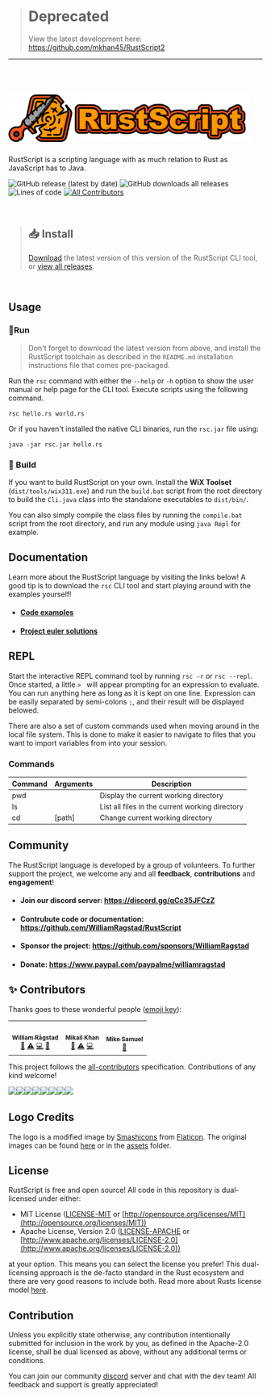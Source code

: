 > # Deprecated
> View the latest development here: https://github.com/mkhan45/RustScript2
---
<br>

<div>
    <h1>
        <img src="assets/logo.png" width="480">
    </h1>
    <p>
        RustScript is a scripting language with as much relation to Rust as JavaScript has to Java.
    </p>
</div>

![GitHub release (latest by date)](https://img.shields.io/github/v/release/WilliamRagstad/RustScript?style=flat-square)
![GitHub downloads all releases](https://img.shields.io/github/downloads/WilliamRagstad/RustScript/total?style=flat-square)
![Lines of code](https://img.shields.io/tokei/lines/github/WilliamRagstad/RustScript?label=lines%20of%20code&style=flat-square) <!-- ALL-CONTRIBUTORS-BADGE:START - Do not remove or modify this section -->
[![All Contributors](https://img.shields.io/badge/all_contributors-3-orange.svg?style=flat-square)](#contributors-)
<!-- ALL-CONTRIBUTORS-BADGE:END -->

<br>

> ## 📥 Install
>
> [Download](https://github.com/WilliamRagstad/RustScript/releases/latest/download/rsc.zip) the latest version of this version of the RustScript CLI tool, or [view all releases](https://github.com/WilliamRagstad/RustScript/releases).

<br>

## Usage

### 🔌Run

> Don't forget to download the latest version from above, and install the RustScript toolchain as described in the `README.md` installation instructions file that comes pre-packaged.

Run the `rsc` command with either the `--help` or `-h` option to show the user manual or help page for the CLI tool.
Execute scripts using the following command.

```shell
rsc hello.rs world.rs
```

Or if you haven't installed the native CLI binaries, run the `rsc.jar` file using:

```shell
java -jar rsc.jar hello.rs
```

### 🔨 Build

If you want to build RustScript on your own. Install the **WiX Toolset** (`dist/tools/wix311.exe`) and run the `build.bat` script from the root directory to build the `Cli.java` class into the standalone executables to `dist/bin/`.

You can also simply compile the class files by running the `compile.bat` script from the root directory, and run any module using `java Repl` for example.



## Documentation

Learn more about the RustScript language by visiting the links below! A good tip is to download the `rsc` CLI tool and start playing around with the examples yourself!

* #### [Code examples](doc/EXAMPLES.md)

* #### [Project euler solutions](doc/PROJECT_EULER.md)



## REPL

Start the interactive REPL command tool by running `rsc -r`  or `rsc --repl`. Once started, a little `> ` will appear prompting for an expression to evaluate. You can run anything here as long as it is kept on one line. Expression can be easily separated by semi-colons `;`, and their result will be displayed belowed.

There are also a set of custom commands used when moving around in the local file system. This is done to make it easier to navigate to files that you want to import variables from into your session.

### Commands

| Command | Arguments | Description                                     |
| ------- | --------- | ----------------------------------------------- |
| pwd     |           | Display the current working directory           |
| ls      |           | List all files in the current working directory |
| cd      | [path]    | Change current working directory                |

  

## Community
The RustScript language is developed by a group of volunteers. To further support the project, we welcome any and all **feedback**, **contributions** and **engagement**!


* #### Join our discord server: https://discord.gg/qCc35JFCzZ
* #### Contrubute code or documentation: https://github.com/WilliamRagstad/RustScript
* #### Sponsor the project: https://github.com/sponsors/WilliamRagstad
* #### Donate: https://www.paypal.com/paypalme/williamragstad



## ✨ Contributors

Thanks goes to these wonderful people ([emoji key](https://allcontributors.org/docs/en/emoji-key)):

<!-- ALL-CONTRIBUTORS-LIST:START - Do not remove or modify this section -->
<!-- prettier-ignore-start -->
<!-- markdownlint-disable -->
<table>
  <tr>
    <td align="center"><a href="https://www.williamragstad.com/"><img src="https://avatars.githubusercontent.com/u/41281398?v=4?s=100" width="100px;" alt=""/><br /><sub><b>William Rågstad</b></sub></a><br /><a href="#maintenance-WilliamRagstad" title="Maintenance">🚧</a> <a href="https://github.com/WilliamRagstad/RustScript/commits?author=WilliamRagstad" title="Tests">⚠️</a> <a href="https://github.com/WilliamRagstad/RustScript/commits?author=WilliamRagstad" title="Code">💻</a> <a href="#design-WilliamRagstad" title="Design">🎨</a></td>
    <td align="center"><a href="https://mikail-khan.com"><img src="https://avatars.githubusercontent.com/u/24574272?v=4?s=100" width="100px;" alt=""/><br /><sub><b>Mikail Khan</b></sub></a><br /><a href="https://github.com/WilliamRagstad/RustScript/commits?author=mkhan45" title="Documentation">📖</a> <a href="https://github.com/WilliamRagstad/RustScript/commits?author=mkhan45" title="Tests">⚠️</a> <a href="https://github.com/WilliamRagstad/RustScript/commits?author=mkhan45" title="Code">💻</a></td>
    <td align="center"><a href="https://twitter.com/mvsamuel"><img src="https://avatars.githubusercontent.com/u/368886?v=4?s=100" width="100px;" alt=""/><br /><sub><b>Mike Samuel</b></sub></a><br /><a href="https://github.com/WilliamRagstad/RustScript/commits?author=mikesamuel" title="Documentation">📖</a></td>
  </tr>
</table>

<!-- markdownlint-restore -->
<!-- prettier-ignore-end -->

<!-- ALL-CONTRIBUTORS-LIST:END -->

This project follows the [all-contributors](https://github.com/all-contributors/all-contributors) specification. Contributions of any kind welcome!

[![](https://sourcerer.io/fame/WilliamRagstad/WilliamRagstad/RustScript/images/0)](https://sourcerer.io/fame/WilliamRagstad/WilliamRagstad/RustScript/links/0)[![](https://sourcerer.io/fame/WilliamRagstad/WilliamRagstad/RustScript/images/1)](https://sourcerer.io/fame/WilliamRagstad/WilliamRagstad/RustScript/links/1)[![](https://sourcerer.io/fame/WilliamRagstad/WilliamRagstad/RustScript/images/2)](https://sourcerer.io/fame/WilliamRagstad/WilliamRagstad/RustScript/links/2)[![](https://sourcerer.io/fame/WilliamRagstad/WilliamRagstad/RustScript/images/3)](https://sourcerer.io/fame/WilliamRagstad/WilliamRagstad/RustScript/links/3)[![](https://sourcerer.io/fame/WilliamRagstad/WilliamRagstad/RustScript/images/4)](https://sourcerer.io/fame/WilliamRagstad/WilliamRagstad/RustScript/links/4)[![](https://sourcerer.io/fame/WilliamRagstad/WilliamRagstad/RustScript/images/5)](https://sourcerer.io/fame/WilliamRagstad/WilliamRagstad/RustScript/links/5)[![](https://sourcerer.io/fame/WilliamRagstad/WilliamRagstad/RustScript/images/6)](https://sourcerer.io/fame/WilliamRagstad/WilliamRagstad/RustScript/links/6)[![](https://sourcerer.io/fame/WilliamRagstad/WilliamRagstad/RustScript/images/7)](https://sourcerer.io/fame/WilliamRagstad/WilliamRagstad/RustScript/links/7)


## Logo Credits

The logo is a modified image by [Smashicons](https://smashicons.com/) from [Flaticon](https://www.flaticon.com). The original images can be found [here](https://www.flaticon.com/search?word=rusty&style=all&order_by=4&type=icon) or in the [assets](https://github.com/WilliamRagstad/RustScript/tree/main/assets) folder.


## License

RustScript is free and open source! All code in this repository is dual-licensed under either:

* MIT License ([LICENSE-MIT](docs/LICENSE-MIT) or [http://opensource.org/licenses/MIT](http://opensource.org/licenses/MIT))
* Apache License, Version 2.0 ([LICENSE-APACHE](docs/LICENSE-APACHE) or [http://www.apache.org/licenses/LICENSE-2.0](http://www.apache.org/licenses/LICENSE-2.0))

at your option. This means you can select the license you prefer! This dual-licensing approach is the de-facto standard in the Rust ecosystem and there are very good reasons to include both. Read more about Rusts license model [here](https://rust-lang.github.io/api-guidelines/necessities.html#necessities).

## Contribution

Unless you explicitly state otherwise, any contribution intentionally submitted for inclusion in the work by you, as defined in the Apache-2.0 license, shall be dual licensed as above, without any additional terms or conditions.

You can join our community [discord](https://discord.gg/qCc35JFCzZ) server and chat with the dev team!
All feedback and support is greatly appreciated!
